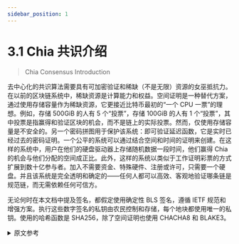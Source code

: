 ```yaml
---
sidebar_position: 1
---
```


# 3.1 Chia 共识介绍

> Chia Consensus Introduction

去中心化的共识算法需要具有可加密验证和稀缺（不是无限）资源的女巫抵抗力。在以前的区块链系统中，稀缺资源是计算能力和权益。空间证明是一种替代方案，通过使用存储容量作为稀缺资源，它更接近比特币最初的“一个 CPU 一票”的理想。例如，存储 500GiB 的人有 5 个“投票”，存储 100GiB 的人有 1 个“投票”，其中投票是指赢得和验证区块的机会，而不是链上的实际投票。然而，仅使用存储容量是不安全的。另一个密码拼图用于保护该系统：即可验证延迟函数，它是实时已经过去的密码证明。一个公平的系统可以通过结合空间和时间的证明来创建。在这样的系统中，用户在他们的硬盘驱动器上存储随机数据一段时间，他们赢得 Chia 的机会与他们分配的空间成正比。此外，这样的系统以类似于工作证明彩票的方式扩展到数十亿参与者。加入不需要资金、特殊硬件、注册或许可，只需要一个硬盘。并且该系统是完全透明和确定的——任何人都可以高效、客观地验证哪条链是规范链，而无需依赖任何可信方。

无论何时在本文档中提及签名，都假定使用确定性 BLS 签名，遵循 IETF 规范和增强方案。执行这些数字签名的私钥由农民控制和存储，每个地块都使用唯一的私钥。使用的哈希函数是 SHA256，除了空间证明也使用 CHACHA8 和 BLAKE3。


<details>
<summary>原文参考</summary>


Decentralized consensus algorithms require Sybil resistance with a resource that is cryptographically verifiable and scarce (not infinite).
In previous blockchain systems the scarce resources have been computing power and stake.
Proof of space is an alternative that comes much closer to Bitcoin’s original 
ideal of “one cpu one vote” by using storage capacity as the scarce resource.
For example, someone storing 500GiB has 5 “votes,” someone storing 100GiB has 1 “vote”, where a vote refers to a chance to win and validate a block, not an actual vote on-chain.
Using only storage capacity however, is not secure.
One other cryptographic puzzle piece is used to secure this system: namely a verifiable delay function, which is a cryptographic proof that real time has passed.
A fair system can be created by combining proofs of space and time.
In such a system, users store random-looking data on their hard drives for periods of time and their chance to win Chia is proportional to their allocated space.
Furthermore, such a system scales to billions of participants in a similar way to the proof of work lottery.
No funds, special hardware, registration, or permission is required to join, only a hard drive.
And the system is completely transparent and deterministic -- anyone can efficiently and objectively verify which chain is the canonical one, without relying on any trusted parties.


Whenever signatures are referred to in this document, it is assumed that a deterministic BLS signature is used, following the IETF specification with the Augmented scheme.
The private keys performing these digital signatures are controlled and stored by the farmers, and a unique private key is used for each plot.
The hash function used is SHA256, except for the proofs of space which also use CHACHA8 and BLAKE3.

</details>
